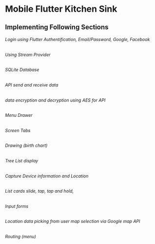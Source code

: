 # Mobile Flutter Kitchen Sink

## Implementing Following Sections 

###### Login using Flutter Authentification, Email/Password, Google, Facebook
###### Using Stream Provider
###### SQLite Database
###### API send and receive data
###### data encryption and decryption using AES for API
###### Menu Drawer
###### Screen Tabs
###### Drawing (birth chart)
###### Tree List display
###### Capture Device information and Location
###### List cards slide, tap, tap and hold,
###### Input forms
###### Location data picking from user map selection via Google map API
###### Routing (menu)

